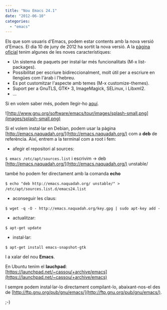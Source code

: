 ```yaml
---
title: "Nou Emacs 24.1"
date: "2012-06-10"
categories: 
  - "emacs"
---
```


Els que som usuaris d'Emacs, podem estar contents amb la nova versió d'Emacs. El dia 10 de juny de 2012 ha sortit la nova versió. A la [pàgina oficial](http://www.gnu.org/software/emacs/) tenim algunes de les noves característiques:

- Un sistema de paquets per instal·lar més funcionalitats (M-x list-packages).
- Possibilitat per escriure bidireccionalment, molt útil per a escriure en llengües com l'àrab i l'hebreu.
- Es pot customitzar l'aspecte amb temes (M-x customize-themes).
- Suport per a GnuTLS, GTK+ 3, ImageMagick, SELinux, i Libxml2.
- …

Si en volem saber més, podem llegir-ho [aquí](http://www.gnu.org/software/emacs/NEWS.24.1).

![http://www.gnu.org/software/emacs/tour/images/splash-small.png](images/splash-small.png)

Si el volem instal·lar en Debian, podem usar la pàgina [http://emacs.naquadah.org/](http://emacs.naquadah.org/) com a **deb** de referència. Així, entrem a la terminal com a root i fem:

- afegir el repositori al sources:

`$ emacs /etc/apt/sources.list` i escrivim -> deb [http://emacs.naquadah.org/](http://emacs.naquadah.org/) unstable/

també ho podem fer directament amb la comanda **echo**

`$ echo "deb http://emacs.naquadah.org/ unstable/" > /etc/apt/sources.list.d/emacs24.list`

- aconseguir les claus:

`$ wget -q -O - http://emacs.naquadah.org/key.gpg | sudo apt-key add -`

- actualitzar:

`$ apt-get update`

- instal·lar:

`$ apt-get install emacs-snapshot-gtk`

I a xalar del nou **Emacs**.

En Ubuntu tenim el **lauchpad**: [https://launchpad.net/~cassou/+archive/emacs](https://launchpad.net/~cassou/+archive/emacs)

I sempre podem instal·lar-lo directament compilant-lo, abaixant-nos-el des de [http://ftp.gnu.org/pub/gnu/emacs/](http://ftp.gnu.org/pub/gnu/emacs/).

;-)
